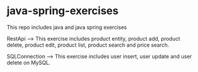 # java-spring-exercises
 This repo includes java and java spring exercises
 
RestApi --> This exercise includes product entity, product add, product delete, product edit, product list, product search and price search.

SQLConnection --> This exercise includes user insert, user update and user delete on MySQL.
